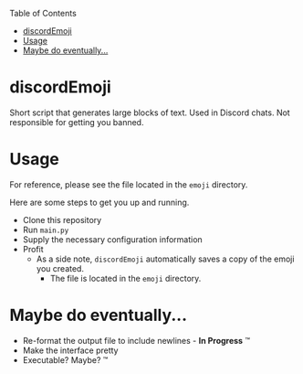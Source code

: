 Table of Contents

- [discordEmoji](#discordemoji)
- [Usage](#usage)
- [Maybe do eventually...](#maybe-do-eventually)

# discordEmoji

Short script that generates large blocks of text. Used in Discord chats. Not responsible for getting you banned.

# Usage

For reference, please see the file located in the `emoji` directory.

Here are some steps to get you up and running.

- Clone this repository
- Run `main.py`
- Supply the necessary configuration information
- Profit
  - As a side note, `discordEmoji` automatically saves a copy of the emoji you created.
    - The file is located in the `emoji` directory.

# Maybe do eventually...

- Re-format the output file to include newlines - **In Progress** :tm:
- Make the interface pretty
- Executable? Maybe? :tm:
